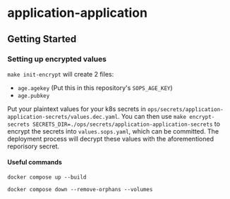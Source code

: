 # application-application

## Getting Started

### Setting up encrypted values

`make init-encrypt` will create 2 files: 

- `age.agekey` (Put this in this repository's `SOPS_AGE_KEY`)
- `age.pubkey`

Put your plaintext values for your k8s secrets in `ops/secrets/application-application-secrets/values.dec.yaml`. You can then use `make encrypt-secrets SECRETS_DIR=./ops/secrets/application-application-secrets` to encrypt the secrets into `values.sops.yaml`, which can be committed. The deployment process will decrypt these values with the aforementioned reporisory secret.

#### Useful commands

`docker compose up --build`

`docker compose down --remove-orphans --volumes`
